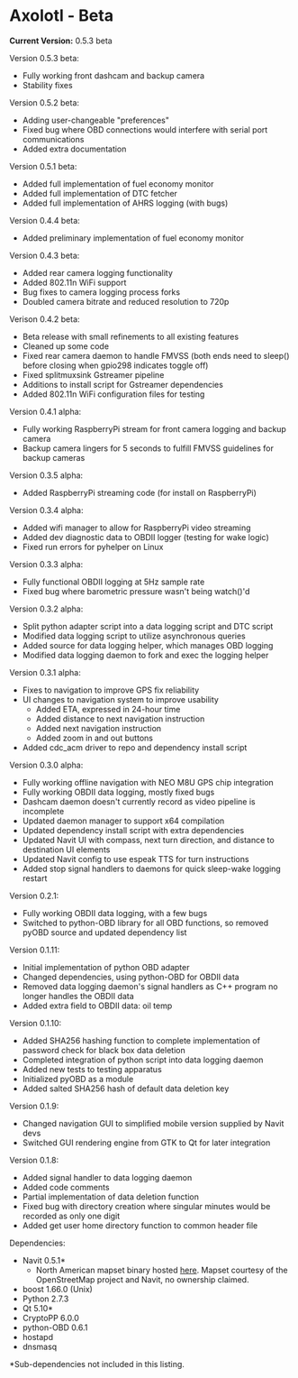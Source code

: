 # Axolotl - Beta
__Current Version:__ 0.5.3 beta

Version 0.5.3 beta:
- Fully working front dashcam and backup camera
- Stability fixes

Version 0.5.2 beta:
- Adding user-changeable "preferences"
- Fixed bug where OBD connections would interfere with serial port communications
- Added extra documentation

Version 0.5.1 beta:
- Added full implementation of fuel economy monitor
- Added full implementation of DTC fetcher
- Added full implementation of AHRS logging (with bugs)

Version 0.4.4 beta:
- Added preliminary implementation of fuel economy monitor

Version 0.4.3 beta:
- Added rear camera logging functionality
- Added 802.11n WiFi support
- Bug fixes to camera logging process forks
- Doubled camera bitrate and reduced resolution to 720p

Verison 0.4.2 beta:
- Beta release with small refinements to all existing features
- Cleaned up some code
- Fixed rear camera daemon to handle FMVSS (both ends need to sleep() before closing when gpio298 indicates toggle off)
- Fixed splitmuxsink Gstreamer pipeline
- Additions to install script for Gstreamer dependencies
- Added 802.11n WiFi configuration files for testing

Version 0.4.1 alpha:
- Fully working RaspberryPi stream for front camera logging and backup camera
- Backup camera lingers for 5 seconds to fulfill FMVSS guidelines for backup cameras

Version 0.3.5 alpha:
- Added RaspberryPi streaming code (for install on RaspberryPi)

Version 0.3.4 alpha:
- Added wifi manager to allow for RaspberryPi video streaming
- Added dev diagnostic data to OBDII logger (testing for wake logic)
- Fixed run errors for pyhelper on Linux

Version 0.3.3 alpha:
- Fully functional OBDII logging at 5Hz sample rate
- Fixed bug where barometric pressure wasn't being watch()'d

Version 0.3.2 alpha:
- Split python adapter script into a data logging script and DTC script
- Modified data logging script to utilize asynchronous queries
- Added source for data logging helper, which manages OBD logging
- Modified data logging daemon to fork and exec the logging helper

Version 0.3.1 alpha:
- Fixes to navigation to improve GPS fix reliability
- UI changes to navigation system to improve usability
    - Added ETA, expressed in 24-hour time
    - Added distance to next navigation instruction
    - Added next navigation instruction
    - Added zoom in and out buttons
- Added cdc_acm driver to repo and dependency install script

Version 0.3.0 alpha:
- Fully working offline navigation with NEO M8U GPS chip integration
- Fully working OBDII data logging, mostly fixed bugs
- Dashcam daemon doesn't currently record as video pipeline is incomplete
- Updated daemon manager to support x64 compilation
- Updated dependency install script with extra dependencies
- Updated Navit UI with compass, next turn direction, and distance to destination UI elements
- Updated Navit config to use espeak TTS for turn instructions
- Added stop signal handlers to daemons for quick sleep-wake logging restart

Version 0.2.1:
- Fully working OBDII data logging, with a few bugs
- Switched to python-OBD library for all OBD functions, so removed pyOBD source and updated dependency list

Version 0.1.11:
- Initial implementation of python OBD adapter
- Changed dependencies, using python-OBD for OBDII data
- Removed data logging daemon's signal handlers as C++ program no longer handles the OBDII data
- Added extra field to OBDII data: oil temp

Version 0.1.10:
- Added SHA256 hashing function to complete implementation of password check for black box data deletion
- Completed integration of python script into data logging daemon
- Added new tests to testing apparatus
- Initialized pyOBD as a module
- Added salted SHA256 hash of default data deletion key

Version 0.1.9:
- Changed navigation GUI to simplified mobile version supplied by Navit devs
- Switched GUI rendering engine from GTK to Qt for later integration

Version 0.1.8:
- Added signal handler to data logging daemon
- Added code comments
- Partial implementation of data deletion function
- Fixed bug with directory creation where singular minutes would be recorded as only one digit
- Added get user home directory function to common header file

Dependencies:
- Navit 0.5.1\*
  - North American mapset binary hosted [here](https://drive.google.com/open?id=1UpHisYQQdKC_r3oSZfjjtk_R77760Z-u). Mapset courtesy of the OpenStreetMap project and Navit, no ownership claimed.
- boost 1.66.0 (Unix)
- Python 2.7.3
- Qt 5.10\*
- CryptoPP 6.0.0
- python-OBD 0.6.1
- hostapd
- dnsmasq

\*Sub-dependencies not included in this listing.
